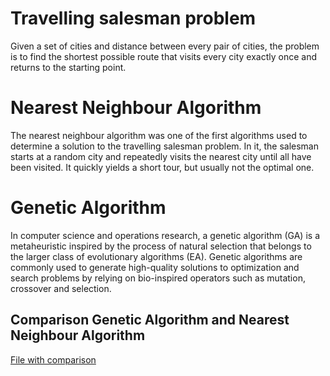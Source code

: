 # Travelling salesman problem
Given a set of cities and distance between every pair of cities, the problem is to find the shortest possible route that visits every city exactly once and returns to the starting point.
# Nearest Neighbour Algorithm
The nearest neighbour algorithm was one of the first algorithms used to determine a solution to the travelling salesman problem. In it, the salesman starts at a random city and repeatedly visits the nearest city until all have been visited. It quickly yields a short tour, but usually not the optimal one.
# Genetic Algorithm
In computer science and operations research, a genetic algorithm (GA) is a metaheuristic inspired by the process of natural selection that belongs to the larger class of evolutionary algorithms (EA). Genetic algorithms are commonly used to generate high-quality solutions to optimization and search problems by relying on bio-inspired operators such as mutation, crossover and selection.
## Comparison Genetic Algorithm and Nearest Neighbour Algorithm
[File with comparison](https://github.com/KubaWisniewski/TSPGeneticAlgorithm/blob/master/GeneticAlgorithm.docx)
